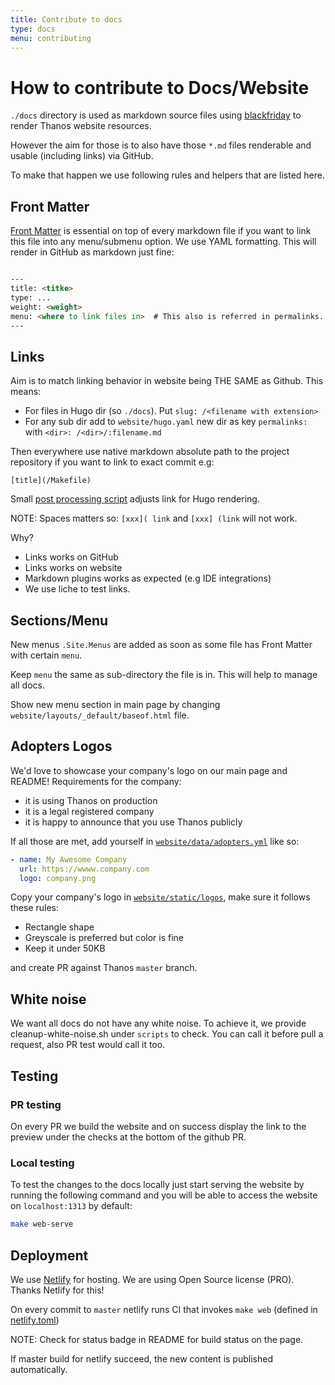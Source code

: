 ```yaml
---
title: Contribute to docs
type: docs
menu: contributing
---
```


# How to contribute to Docs/Website

`./docs` directory is used as markdown source files using [blackfriday](https://github.com/russross/blackfriday) to render Thanos website resources.

However the aim for those is to also have those `*.md` files renderable and usable (including links) via GitHub.

To make that happen we use following rules and helpers that are listed here.

## Front Matter

[Front Matter](https://gohugo.io/content-management/front-matter/) is essential on top of every markdown file if
you want to link this file into any menu/submenu option. We use YAML formatting. This will render
in GitHub as markdown just fine:

```md

---
title: <titke>
type: ...
weight: <weight>
menu: <where to link files in>  # This also is referred in permalinks.
---
```

## Links

Aim is to match linking behavior in website being THE SAME as Github. This means:

* For files in Hugo <content> dir (so `./docs`). Put `slug: /<filename with extension>`
* For any sub dir add to `website/hugo.yaml` new dir as key `permalinks:` with `<dir>: /<dir>/:filename.md`

Then everywhere use native markdown absolute path to the project repository if you want to link to exact commit e.g:

```
[title](/Makefile)
```

Small [post processing script](/scripts/website/websitepreprocess.sh) adjusts link for Hugo rendering.

NOTE: Spaces matters so: `[xxx]( link` and `[xxx] (link` will not work.

Why?

* Links works on GitHub
* Links works on website
* Markdown plugins works as expected (e.g IDE integrations)
* We use liche to test links.

## Sections/Menu

New menus `.Site.Menus` are added as soon as some file has Front Matter with certain `menu`.

Keep `menu` the same as sub-directory the file is in. This will help to manage all docs.

Show new menu section in main page by changing `website/layouts/_default/baseof.html` file.

## Adopters Logos

We'd love to showcase your company's logo on our main page and README!
Requirements for the company:

* it is using Thanos on production
* it is a legal registered company
* it is happy to announce that you use Thanos publicly

If all those are met, add yourself in [`website/data/adopters.yml`](/website/data/adopters.yml) like so:

```yml
- name: My Awesome Company
  url: https://wwww.company.com
  logo: company.png
```

Copy your company's logo in [`website/static/logos`](/website/static/logos), make sure it follows these rules:

* Rectangle shape
* Greyscale is preferred but color is fine
* Keep it under 50KB

and create PR against Thanos `master` branch.

## White noise

We want all docs do not have any white noise. To achieve it, we provide cleanup-white-noise.sh under `scripts` to check.
You can call it before pull a request, also PR test would call it too.

## Testing

### PR testing

On every PR we build the website and on success display the link to the preview under the checks at the bottom of the github PR.

### Local testing

To test the changes to the docs locally just start serving the website by running the following command and you will be able to access the website on `localhost:1313` by default:

```bash
make web-serve
```

## Deployment

We use [Netlify](https://www.netlify.com/) for hosting. We are using Open Source license (PRO). Thanks Netlify for this!

On every commit to `master` netlify runs CI that invokes `make web` (defined in [netlify.toml](/netlify.toml))

NOTE: Check for status badge in README for build status on the page.

If master build for netlify succeed, the new content is published automatically.

